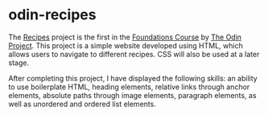 # odin-recipes

The [Recipes](https://www.theodinproject.com/lessons/foundations-recipes) project is the first in the [Foundations Course](https://www.theodinproject.com/paths/foundations/courses/foundations) by [The Odin Project](https://www.theodinproject.com/about). This project is a simple website developed using HTML, which allows users to navigate to different recipes. CSS will also be used at a later stage. 

After completing this project, I have displayed the following skills: an ability to use boilerplate HTML, heading elements, relative links through anchor elements, absolute paths through image elements, paragraph elements, as well as unordered and ordered list elements.